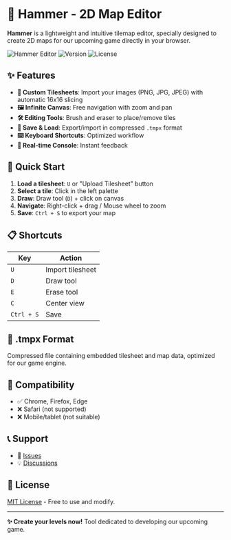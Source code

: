 # 🔨 Hammer - 2D Map Editor

**Hammer** is a lightweight and intuitive tilemap editor, specially designed to create 2D maps for our upcoming game directly in your browser.

![Hammer Editor](https://img.shields.io/badge/Status-Online-brightgreen) ![Version](https://img.shields.io/badge/Version-1.0-blue) ![License](https://img.shields.io/badge/License-MIT-green)

## ✨ Features

- **🎨 Custom Tilesheets**: Import your images (PNG, JPG, JPEG) with automatic 16x16 slicing
- **🖼️ Infinite Canvas**: Free navigation with zoom and pan
- **🛠️ Editing Tools**: Brush and eraser to place/remove tiles
- **💾 Save & Load**: Export/import in compressed `.tmpx` format
- **⌨️ Keyboard Shortcuts**: Optimized workflow
- **📝 Real-time Console**: Instant feedback

## 🚀 Quick Start

1. **Load a tilesheet**: `U` or "Upload Tilesheet" button
2. **Select a tile**: Click in the left palette
3. **Draw**: Draw tool (`D`) + click on canvas
4. **Navigate**: Right-click + drag / Mouse wheel to zoom
5. **Save**: `Ctrl + S` to export your map

## 📋 Shortcuts

| Key | Action |
|-----|--------|
| `U` | Import tilesheet |
| `D` | Draw tool |
| `E` | Erase tool |
| `C` | Center view |
| `Ctrl + S` | Save |

## 📄 .tmpx Format

Compressed file containing embedded tilesheet and map data, optimized for our game engine.

## 📱 Compatibility

- ✅ Chrome, Firefox, Edge
- ❌ Safari (not supported)
- ❌ Mobile/tablet (not suitable)

## 📞 Support

- 🐛 [Issues](https://github.com/Under-scape/hammer/issues)
- 💡 [Discussions](https://github.com/Under-scape/hammer/discussions)

## 📜 License

[MIT License](LICENSE) - Free to use and modify.

---

**✨ Create your levels now!** Tool dedicated to developing our upcoming game.